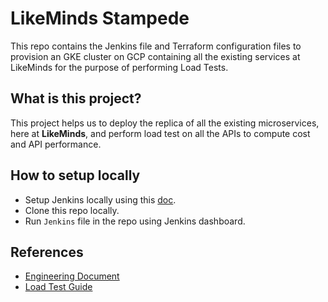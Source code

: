 # LikeMinds Stampede

This repo contains the Jenkins file and Terraform configuration files to provision an GKE cluster on GCP containing all the existing services at LikeMinds for the purpose of performing Load Tests.

## What is this project?

This project helps us to deploy the replica of all the existing microservices, here at **LikeMinds**, and perform load test on all the APIs to compute cost and API performance.

## How to setup locally

- Setup Jenkins locally using this [doc](https://www.jenkins.io/doc/book/installing/).
- Clone this repo locally.
- Run `Jenkins` file in the repo using Jenkins dashboard.

## References

- [Engineering Document](https://likemindscommunity.atlassian.net/wiki/spaces/PRT/pages/1973354513/Load+Testing+Framework)
- [Load Test Guide](https://likemindscommunity.atlassian.net/wiki/spaces/PRT/pages/2036171142/Steps+to+Load+Test)
